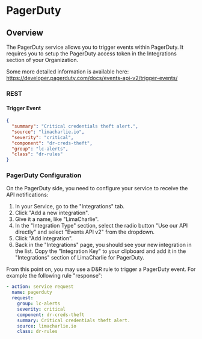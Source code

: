 # PagerDuty

## Overview
The PagerDuty service allows you to trigger events within PagerDuty. It requires
you to setup the PagerDuty access token in the Integrations section of your Organization.

Some more detailed information is available here: https://developer.pagerduty.com/docs/events-api-v2/trigger-events/

### REST

#### Trigger Event
```json
{
  "summary": "Critical credentials theft alert.",
  "source": "limacharlie.io",
  "severity": "critical",
  "component": "dr-creds-theft",
  "group": "lc-alerts",
  "class": "dr-rules"
}
```

### PagerDuty Configuration

On the PagerDuty side, you need to configure your service to receive the API notifications:

1. In your Service, go to the "Integrations" tab.
1. Click "Add a new integration".
1. Give it a name, like "LimaCharlie".
1. In the "Integration Type" section, select the radio button "Use our API directly" and select "Events API v2" from the dropdown.
1. Click "Add integration".
1. Back in the "Integrations" page, you should see your new integration in the list. Copy the "Integration Key" to your clipboard and add it in the "Integrations" section of LimaCharlie for PagerDuty.

From this point on, you may use a D&R rule to trigger a PagerDuty event. For example the following rule "response":

```yaml
- action: service request
  name: pagerduty
  request:
    group: lc-alerts
    severity: critical
    component: dr-creds-theft
    summary: Critical credentials theft alert.
    source: limacharlie.io
    class: dr-rules
```
